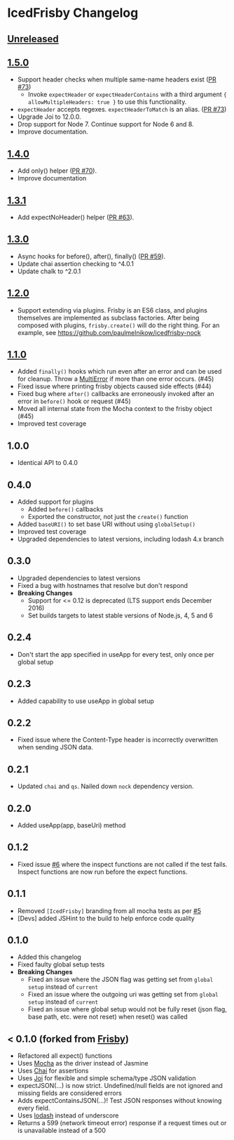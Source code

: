 # IcedFrisby Changelog

[Unreleased]: https://github.com/MarkHerhold/IcedFrisby/compare/1.5.0...HEAD
[1.5.0]: https://github.com/MarkHerhold/IcedFrisby/compare/1.5.0...1.4.0
[1.4.0]: https://github.com/MarkHerhold/IcedFrisby/compare/1.4.0...1.3.0
[1.3.1]: https://github.com/MarkHerhold/IcedFrisby/compare/1.4.0...1.3.0
[1.3.0]: https://github.com/MarkHerhold/IcedFrisby/compare/1.3.0...1.2.0
[1.2.0]: https://github.com/MarkHerhold/IcedFrisby/compare/1.2.0...1.1.0
[1.1.0]: https://github.com/MarkHerhold/IcedFrisby/compare/1.1.0...1.0.0

## [Unreleased][]

## [1.5.0][]

- Support header checks when multiple same-name headers exist ([PR #73][])
    - Invoke `expectHeader` or `expectHeaderContains` with a third argument
      `{ allowMultipleHeaders: true }` to use this functionality.
- `expectHeader` accepts regexes. `expectHeaderToMatch` is an alias.
  ([PR #73][])
- Upgrade Joi to 12.0.0.
- Drop support for Node 7. Continue support for Node 6 and 8.
- Improve documentation.

[PR #73]: https://github.com/MarkHerhold/IcedFrisby/pull/70

## [1.4.0][]

- Add only() helper ([PR #70][]).
- Improve documentation

[PR #70]: https://github.com/MarkHerhold/IcedFrisby/pull/70

## [1.3.1][]

- Add expectNoHeader() helper ([PR #63][]).

[PR #63]: https://github.com/MarkHerhold/IcedFrisby/pull/63

## [1.3.0][]

- Async hooks for before(), after(), finally() ([PR #59][]).
- Update chai assertion checking to ^4.0.1
- Update chalk to ^2.0.1

[PR #59]: https://github.com/MarkHerhold/IcedFrisby/pull/59

## [1.2.0][]

- Support extending via plugins. Frisby is an ES6 class, and plugins
  themselves are implemented as subclass factories. After being
  composed with plugins, `frisby.create()` will do the right thing.
  For an example, see https://github.com/paulmelnikow/icedfrisby-nock

## [1.1.0][]

- Added `finally()` hooks which run even after an error and can be used for
  cleanup. Throw a [MultiError][] if more than one error occurs. (#45)
- Fixed issue where printing frisby objects caused side effects (#44)
- Fixed bug where `after()` callbacks are erroneously invoked after an error
  in `before()` hook or request (#45)
- Moved all internal state from the Mocha context to the frisby object (#45)
- Improved test coverage

[MultiError]: https://github.com/joyent/node-verror#reference-multierror

## 1.0.0

- Identical API to 0.4.0

## 0.4.0
- Added support for plugins
    - Added `before()` callbacks
    - Exported the constructor, not just the `create()` function
- Added `baseURI()` to set base URI without using `globalSetup()`
- Improved test coverage
- Upgraded dependencies to latest versions, including lodash 4.x branch

## 0.3.0
- Upgraded dependencies to latest versions
- Fixed a bug with hostnames that resolve but don't respond
- **Breaking Changes**
  - Support for <= 0.12 is deprecated (LTS support ends December 2016)
  - Set builds targets to latest stable versions of Node.js, 4, 5 and 6

## 0.2.4
- Don't start the app specified in useApp for every test, only once per global setup

## 0.2.3
- Added capability to use useApp in global setup

## 0.2.2
- Fixed issue where the Content-Type header is incorrectly overwritten when sending JSON data.

## 0.2.1
- Updated `chai` and `qs`. Nailed down `nock` dependency version.

## 0.2.0
- Added useApp(app, baseUri) method

## 0.1.2
- Fixed issue [#6](https://github.com/RobertHerhold/IcedFrisby/issues/6) where the inspect functions are not called if the test fails. Inspect functions are now run before the expect functions.

## 0.1.1
- Removed `[IcedFrisby]` branding from all mocha tests as per [#5](https://github.com/RobertHerhold/IcedFrisby/pull/5)
- [Devs] added JSHint to the build to help enforce code quality

## 0.1.0
- Added this changelog
- Fixed faulty global setup tests
- **Breaking Changes**
  - Fixed an issue where the JSON flag was getting set from `global setup` instead of `current`
  - Fixed an issue where the outgoing uri was getting set from `global setup` instead of `current`
  - Fixed an issue where global setup would not be fully reset (json flag, base path, etc. were not reset) when reset() was called

## < 0.1.0 (forked from [Frisby](https://github.com/vlucas/frisby))
* Refactored all expect() functions
* Uses [Mocha](https://github.com/mochajs/mocha) as the driver instead of Jasmine
* Uses [Chai](https://github.com/chaijs/chai) for assertions
* Uses [Joi](https://github.com/hapijs/joi) for flexible and simple schema/type JSON validation
* expectJSON(...) is now strict. Undefined/null fields are not ignored and missing fields are considered errors
* Adds expectContainsJSON(...)! Test JSON responses without knowing every field.
* Uses [lodash](https://github.com/lodash/lodash) instead of underscore
* Returns a 599 (network timeout error) response if a request times out or is unavailable instead of a 500
